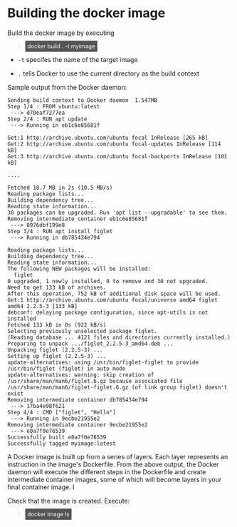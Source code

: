 # Building the docker image

Build the docker image by executing

> <span align="left" style="color:#FFF;background:#555;font:Courier New; font-size: 90%; padding-left: 5px; padding-right: 5px; padding-top: 5px; padding-bottom: 5px;"> docker build . -t myimage </span>

* `-t` specifes the name of the target image

* `.` tells Docker to use the current directory as the build context

Sample output from the Docker daemon:

```
Sending build context to Docker daemon  1.547MB
Step 1/4 : FROM ubuntu:latest
 ---> d70eaf7277ea
Step 2/4 : RUN apt update
 ---> Running in eb1c6e85681f

Get:1 http://archive.ubuntu.com/ubuntu focal InRelease [265 kB]
Get:2 http://archive.ubuntu.com/ubuntu focal-updates InRelease [114 kB]
Get:3 http://archive.ubuntu.com/ubuntu focal-backports InRelease [101 kB]

....

Fetched 18.7 MB in 2s (10.5 MB/s)
Reading package lists...
Building dependency tree...
Reading state information...
30 packages can be upgraded. Run 'apt list --upgradable' to see them.
Removing intermediate container eb1c6e85681f
 ---> 8976dbf199e8
Step 3/4 : RUN apt install figlet
 ---> Running in db785434e794

Reading package lists...
Building dependency tree...
Reading state information...
The following NEW packages will be installed:
  figlet
0 upgraded, 1 newly installed, 0 to remove and 30 not upgraded.
Need to get 133 kB of archives.
After this operation, 752 kB of additional disk space will be used.
Get:1 http://archive.ubuntu.com/ubuntu focal/universe amd64 figlet amd64 2.2.5-3 [133 kB]
debconf: delaying package configuration, since apt-utils is not installed
Fetched 133 kB in 0s (922 kB/s)
Selecting previously unselected package figlet.
(Reading database ... 4121 files and directories currently installed.)
Preparing to unpack .../figlet_2.2.5-3_amd64.deb ...
Unpacking figlet (2.2.5-3) ...
Setting up figlet (2.2.5-3) ...
update-alternatives: using /usr/bin/figlet-figlet to provide /usr/bin/figlet (figlet) in auto mode
update-alternatives: warning: skip creation of /usr/share/man/man6/figlet.6.gz because associated file /usr/share/man/man6/figlet-figlet.6.gz (of link group figlet) doesn't exist
Removing intermediate container db785434e794
 ---> 17ba4e98f621
Step 4/4 : CMD ["figlet", "Hello"]
 ---> Running in 9ecbe21955e2
Removing intermediate container 9ecbe21955e2
 ---> e0a7f0e76539
Successfully built e0a7f0e76539
Successfully tagged myimage:latest
```


A Docker image is built up from a series of layers. Each layer represents an instruction in the image's Dockerfile. From the above output, the Docker daemon will execute the different steps in the Dockerfile and create intermediate container images, some of which will become layers in your final container image. I



Check that the image is created. Execute:

> <span align="left" style="color:#FFF;background:#555;font:Courier New; font-size: 90%; padding-left: 5px; padding-right: 5px; padding-top: 5px; padding-bottom: 5px;"> docker image ls </span>

<br/>
